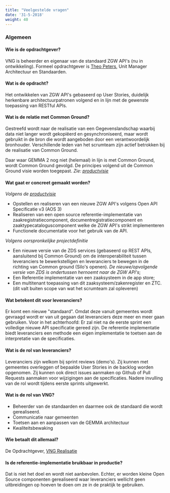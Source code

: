 ```yaml
---
title: "Veelgestelde vragen"
date: '31-5-2018'
weight: 40
---
```



### Algemeen

#### Wie is de opdrachtgever?

VNG is beheerder en eigenaar van de standaard ZGW API's (nu in ontwikkeling).
Formeel opdrachtgever is [Theo Peters](https://github.com/TheoVNGPeters), Unit
Manager Architectuur en Standaarden.


#### Wat is de opdracht?

Het ontwikkelen van ZGW API's gebaseerd op User Stories, duidelijk herkenbare
architectuurpatronen volgend en in lijn met de gewenste toepassing van RESTful
APIs.


#### Wat is de relatie met Common Ground?

Gestreefd wordt naar de realisatie van een Gegevenslandschap waarbij data niet
langer wordt gekopiëerd en gesynchroniseerd, maar wordt gebruikt in de bron die
wordt aangeboden door een verantwoordelijk bronhouder. Verschillende leden van
het scrumteam zijn actief betrokken bij de realisatie van Common Ground.

Daar waar GEMMA 2 nog niet (helemaal) in lijn is met Common Ground, wordt
Common Ground gevolgd. De principes volgend uit de Common Ground visie worden
toegepast. _Zie: [productvisie](/productvisie)_


#### Wat gaat er concreet gemaakt worden?

_Volgens de [productvisie](/productvisie)_

* Opstellen en realiseren van een nieuwe ZGW API's volgens Open API
Specificatie v3 (AOS 3)
* Realiseren van een open source referentie-implementatie van
zaakregistratiecomponent, documentregistratiecomponent en
zaaktypecataloguscomponent welke de ZGW API's strikt implementeren
* Functionele documentatie voor het gebruik van de API.

_Volgens oorspronkelijke projectdefinitie_

* Een nieuwe versie van de ZDS services (gebaseerd op REST APIs, aansluitend
  bij Common Ground) om de interoperabiliteit tussen leveranciers te
  bewerkstelligen en leveranciers te bewegen in de richting van Common ground
  (Silo's openen). _De nieuwe/opvolgende versie van ZDS is ondertussen hernoemt
  naar de ZGW API's_;
* Een Referentie implementatie van een zaaksysteem in de app store;
* Een multitenant toepassing van dit zaaksysteem/zakenregister en ZTC. (dit
  valt buiten scope van wat het scrumteam zal opleveren)


#### Wat betekent dit voor leveranciers?

Er komt een nieuwe "standaard". Omdat deze vanuit gemeentes wordt gevraagd
wordt er van uit gegaan dat leveranciers deze meer en meer gaan gebruiken.
Voor in het achterhoofd: Er zal niet na de eerste sprint een volledige nieuwe
API specificatie gereed zijn.
De referentie implementatie biedt leveranciers een methode een eigen
implementatie te toetsen aan de interpretatie van de specificaties.


#### Wat is de rol van leveranciers?

Leveranciers zijn welkom bij sprint reviews (demo's). Zij kunnen met gemeentes
overleggen of bepaalde User Stories in de backlog worden opgenomen. Zij kunnen
ook direct issues aanmaken op Github of Pull Requests aanmaken voor wijzigingen
aan de specificaties. Nadere invulling van de rol wordt tijdens eerste sprints
uitgewerkt.


#### Wat is de rol van VNG?

* Beheerder van de standaarden en daarmee ook de standaard die wordt
gerealiseerd.
* Communicatie naar gemeenten
* Toetsen aan en aanpassen van de GEMMA architectuur
* Kwaliteitsbewaking


#### Wie betaalt dit allemaal?

De Opdrachtgever, [VNG Realisatie](https://github.com/VNG-Realisatie/)


#### Is de referentie-implementatie bruikbaar in productie?

Dat is niet het doel en wordt niet aanbevolen. Echter, er worden  kleine Open
Source componenten gerealiseerd waar leveranciers wellicht geen uitbreidingen
op hoeven te doen om ze in de praktijk te gebruiken.
